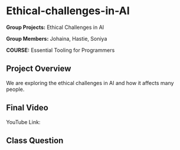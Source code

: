 # Ethical-challenges-in-AI
**Group Projects:** Ethical Challenges in AI

**Group Members:** Johaina, Hastie, Soniya

**COURSE:** Essential Tooling for Programmers

## Project Overview
We are exploring the ethical challenges in AI and how it affects many people.

## Final Video
YouTube Link:

## Class Question

